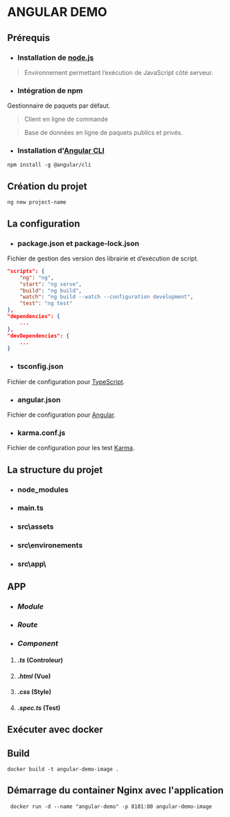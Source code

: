 # ANGULAR DEMO

## Prérequis

- ### Installation de [node.js](https://nodejs.org/fr/)

> Environnement permettant l’exécution de JavaScript côté serveur.

- ### Intégration de npm

Gestionnaire de paquets par défaut.

> Client en ligne de commande

> Base de données en ligne de paquets publics et privés.

- ### Installation d'[Angular CLI](https://github.com/angular/angular-cli)

```console
npm install -g @angular/cli
```

## Création du projet

```console
ng new project-name
```

## La configuration

- ### **package.json** et **package-lock.json**

Fichier de gestion des version des librairie et d’exécution de script.

```json
"scripts": {
    "ng": "ng",
    "start": "ng serve",
    "build": "ng build",
    "watch": "ng build --watch --configuration development",
    "test": "ng test"
},
"dependencies": {
    ...
},
"devDependencies": {
    ...
}
```

- ### **tsconfig.json**

Fichier de configuration pour [TypeScript](https://www.typescriptlang.org/).

- ### **angular.json**

Fichier de configuration pour [Angular](https://angular.io/).

- ### **karma.conf.js**

Fichier de configuration pour les test [Karma](https://angular.io/guide/testing).

## La structure du projet

- ### node_modules

- ### main.ts

- ### src\assets

- ### src\environements

- ### src\app\

## **APP**

- ### *Module*

- ### *Route*

- ### *Component*

1. #### *.ts* **(Controleur)**

2. #### *.html* **(Vue)**

3. #### *.css* **(Style)**

4. #### *.spec.ts* **(Test)**

## Exécuter avec docker

## Build
```
docker build -t angular-demo-image .
```

## Démarrage du container Nginx avec l'application
```
 docker run -d --name "angular-demo" -p 8181:80 angular-demo-image
```
